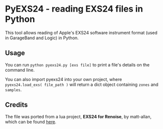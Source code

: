 # PyEXS24 - reading EXS24 files in Python

This tool allows reading of Apple's EXS24 software instrument format (used in GarageBand and Logic) in Python.

## Usage
You can run `python pyexs24.py [exs file]` to print a file's details on the command line.

You can also import pyexs24 into your own project, where `pyexs24.load_exs( file_path )` will return a dict object containing `zones` and `samples`.

## Credits
The file was ported from a lua project, **EXS24 for Renoise**, by matt-allan, which can be found [here](https://github.com/matt-allan/renoise-exs24).